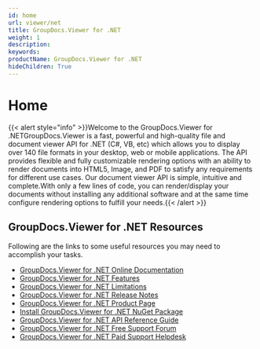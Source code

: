 ```yaml
---
id: home
url: viewer/net
title: GroupDocs.Viewer for .NET
weight: 1
description: 
keywords: 
productName: GroupDocs.Viewer for .NET
hideChildren: True
---
```

#  Home 

{{< alert style="info" >}}Welcome to the GroupDocs.Viewer for .NETGroupDocs.Viewer is a fast, powerful and high-quality file and document viewer API for .NET (C#, VB, etc) which allows you to display over 140 file formats in your desktop, web or mobile applications. The API provides flexible and fully customizable rendering options with an ability to render documents into HTML5, Image, and PDF to satisfy any requirements for different use cases. Our document viewer API is simple, intuitive and complete.With only a few lines of code, you can render/display your documents without installing any additional software and at the same time configure rendering options to fulfill your needs.{{< /alert >}}

## GroupDocs.Viewer for .NET Resources

Following are the links to some useful resources you may need to accomplish your tasks.

*   [GroupDocs.Viewer for .NET Online Documentation](https://docs.groupdocs.com/display/viewernet/)
*   [GroupDocs.Viewer for .NET Features](https://docs.groupdocs.com/display/viewernet/Features+Overview)
*   [GroupDocs.Viewer for .NET Limitations](https://docs.groupdocs.com/display/viewernet/Evaluation+Limitations+and+Licensing+of+GroupDocs.Viewer)
*   [GroupDocs.Viewer for .NET Release Notes](https://docs.groupdocs.com/display/viewernet/Release+Notes)
*   [GroupDocs.Viewer for .NET Product Page](https://products.groupdocs.com/viewer/net)
*   [Install GroupDocs.Viewer for .NET NuGet Package](https://www.nuget.org/packages/GroupDocs.Viewer/)
*   [GroupDocs.Viewer for .NET API Reference Guide](https://apireference.groupdocs.com/net/viewer)
*   [GroupDocs.Viewer for .NET Free Support Forum](https://forum.groupdocs.com/c/viewer)
*   [GroupDocs.Viewer for .NET Paid Support Helpdesk](https://helpdesk.groupdocs.com/)
